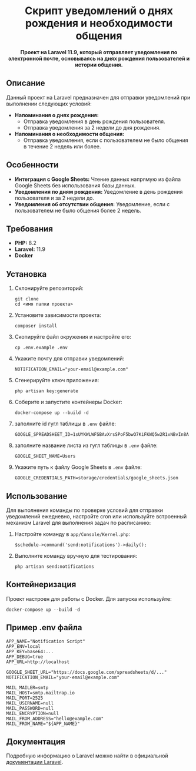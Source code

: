 <h1 align="center">Скрипт уведомлений о днях рождения и необходимости общения</h1>

<p align="center">
  <strong>Проект на Laravel 11.9, который отправляет уведомления по электронной почте, основываясь на днях рождения пользователей и истории общения.</strong>
</p>

## Описание

<p>Данный проект на Laravel предназначен для отправки уведомлений при выполнении следующих условий:</p>

<ul>
  <li><strong>Напоминания о днях рождения:</strong>
    <ul>
      <li>Отправка уведомления в день рождения пользователя.</li>
      <li>Отправка уведомления за 2 недели до дня рождения.</li>
    </ul>
  </li>
  <li><strong>Напоминания о необходимости общения:</strong>
    <ul>
      <li>Отправка уведомления, если с пользователем не было общения в течение 2 недель или более.</li>
    </ul>
  </li>
</ul>

## Особенности

<ul>
  <li><strong>Интеграция с Google Sheets:</strong> Чтение данных напрямую из файла Google Sheets без использования базы данных.</li>
  <li><strong>Уведомления по дням рождения:</strong> Уведомление в день рождения пользователя и за 2 недели до.</li>
  <li><strong>Уведомления об отсутствии общения:</strong> Уведомление, если с пользователем не было общения более 2 недель.</li>
</ul>

## Требования

<ul>
  <li><strong>PHP:</strong> 8.2</li>
  <li><strong>Laravel:</strong> 11.9</li>
  <li><strong>Docker</strong></li>
</ul>

## Установка

<ol>
  <li>Склонируйте репозиторий:
    <pre><code>git clone <URL вашего репозитория>
cd <имя папки проекта></code></pre>
  </li>

  <li>Установите зависимости проекта:
    <pre><code>composer install</code></pre>
  </li>

  <li>Скопируйте файл окружения и настройте его:
    <pre><code>cp .env.example .env</code></pre>
  </li>

  <li>Укажите почту для отправки уведомлений:
    <pre><code>NOTIFICATION_EMAIL="your-email@example.com"</code></pre>
  </li>

  <li>Сгенерируйте ключ приложения:
    <pre><code>php artisan key:generate</code></pre>
  </li>

  <li>Соберите и запустите контейнеры Docker:
    <pre><code>docker-compose up --build -d</code></pre>
  </li>

  <li>заполните id гугл таблицы в <code>.env</code> файле:
    <pre><code>GOOGLE_SPREADSHEET_ID=1sUYKWLWFSBAvXrsSPoF5bwO7KiFKWQ5w2R1vNBvIn8A</code></pre>
  </li>

<li>заполните название листа из гугл таблицы в <code>.env</code> файле:
    <pre><code>GOOGLE_SHEET_NAME=Users</code></pre>
  </li>

<li>Укажите путь к файлу Google Sheets в <code>.env</code> файле:
    <pre><code>GOOGLE_CREDENTIALS_PATH=storage/credentials/google_sheets.json</code></pre>
  </li>
</ol>



## Использование

<p>Для выполнения команды по проверке условий для отправки уведомлений ежедневно, настройте cron или используйте встроенный механизм Laravel для выполнения задач по расписанию:</p>

<ol>
  <li>Настройте команду в <code>app/Console/Kernel.php</code>:
    <pre><code>$schedule->command('send:notifications')->daily();</code></pre>
  </li>
  <li>Выполните команду вручную для тестирования:
    <pre><code>php artisan send:notifications</code></pre>
  </li>
</ol>

## Контейнеризация

<p>Проект настроен для работы с Docker. Для запуска используйте:</p>
<pre><code>docker-compose up --build -d</code></pre>

## Пример .env файла

<pre><code>APP_NAME="Notification Script"
APP_ENV=local
APP_KEY=base64:...
APP_DEBUG=true
APP_URL=http://localhost

GOOGLE_SHEET_URL="https://docs.google.com/spreadsheets/d/..."
NOTIFICATION_EMAIL="your-email@example.com"

MAIL_MAILER=smtp
MAIL_HOST=smtp.mailtrap.io
MAIL_PORT=2525
MAIL_USERNAME=null
MAIL_PASSWORD=null
MAIL_ENCRYPTION=null
MAIL_FROM_ADDRESS="hello@example.com"
MAIL_FROM_NAME="${APP_NAME}"</code></pre>

## Документация

<p>Подробную информацию о Laravel можно найти в официальной <a href="https://laravel.com/docs">документации Laravel</a>.</p>
